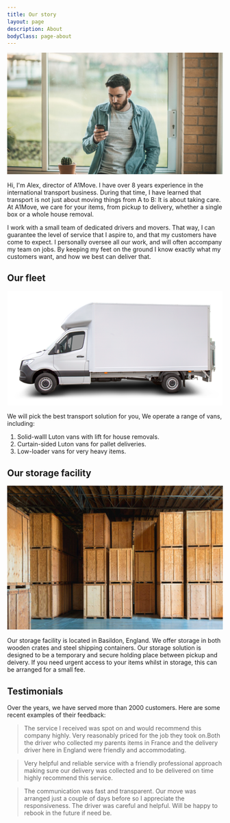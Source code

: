 ```yaml
---
title: Our story
layout: page
description: About
bodyClass: page-about
---
```


![Alex](images/thom-holmes-Lrfw0U_o9I0-unsplash.jpg)

Hi, I'm Alex, director of A1Move. I have over 8 years experience in the international transport business. During that time, I have learned that transport is not just about moving things from A to B: It is about taking care. At A1Move, we care for your items, from pickup to delivery, whether a single box or a whole house removal.

I work with a small team of dedicated drivers and movers. That way, I can guarantee the level of service that I aspire to, and that my customers have come to expect. I personally oversee all our work, and will often accompany my team on jobs. By keeping my feet on the ground I know exactly what my customers want, and how we best can deliver that.

## Our fleet

![Luton Vans](images/fleet/Luton-Van.png)

We will pick the best transport solution for you, We operate a range of vans, including:

1. Solid-walll Luton vans with lift for house removals.
2. Curtain-sided Luton vans for pallet deliveries.
3. Low-loader vans for very heavy items.


## Our storage facility

![Storage Crates](images/fleet/warehouse-crates.jpg)

Our storage facility is located in Basildon, England. We offer storage in both wooden crates and steel shipping containers. Our storage solution is designed to be a temporary and secure holding place between pickup and deivery. If you need urgent access to your items whilst in storage, this can be arranged for a small fee.

## Testimonials

Over the years, we have served more than 2000 customers. Here are some recent examples of their feedback:

> The service I received was spot on and would recommend this company highly. Very reasonably priced for the job they took on.Both the driver who collected my parents items in France and the delivery driver here in England were friendly and accommodating.

> Very helpful and reliable service with a friendly professional approach making sure our delivery was collected and to be delivered on time highly recommend this service.

> The communication was fast and transparent. Our move was arranged just a couple of days before so I appreciate the responsiveness. The driver was careful and helpful. Will be happy to rebook in the future if need be.